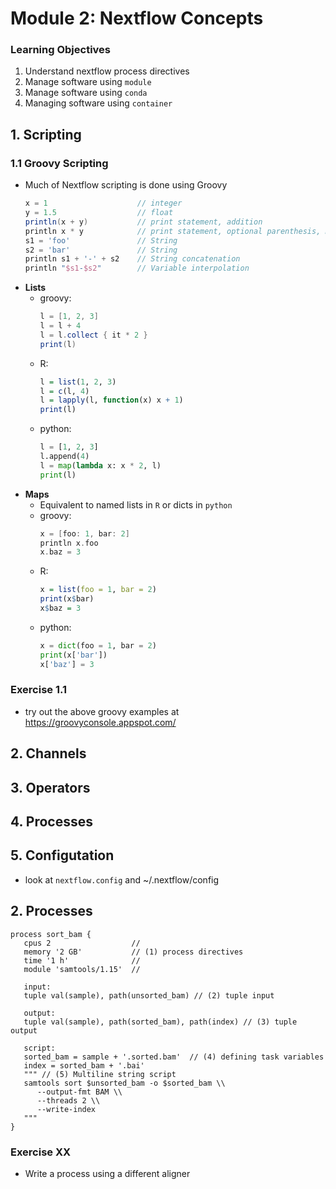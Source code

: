 # Module 2: Nextflow Concepts

### Learning Objectives
1. Understand nextflow process directives
1. Manage software using `module`
2. Manage software using `conda`
3. Managing software using `container`

## 1. Scripting
### 1.1 Groovy Scripting
* Much of Nextflow scripting is done using Groovy
   ```groovy
   x = 1                    // integer
   y = 1.5                  // float
   println(x + y)           // print statement, addition
   println x * y            // print statement, optional parenthesis, multiplication
   s1 = 'foo'               // String
   s2 = 'bar'               // String
   println s1 + '-' + s2    // String concatenation
   println "$s1-$s2"        // Variable interpolation
   ```
* **Lists**
   * groovy:
      ```groovy
      l = [1, 2, 3]
      l = l + 4
      l = l.collect { it * 2 }
      print(l)
      ```
   * R:
      ```R
      l = list(1, 2, 3)
      l = c(l, 4)
      l = lapply(l, function(x) x + 1)
      print(l)
      ```
   * python:
      ```python
      l = [1, 2, 3]
      l.append(4)
      l = map(lambda x: x * 2, l)
      print(l)
      ```
* **Maps**
   * Equivalent to named lists in `R` or dicts in `python`
   * groovy:
      ```groovy
      x = [foo: 1, bar: 2]
      println x.foo
      x.baz = 3
      ```
   * R:
      ```R
      x = list(foo = 1, bar = 2)
      print(x$bar)
      x$baz = 3
      ```
   * python:
      ```python
      x = dict(foo = 1, bar = 2)
      print(x['bar'])
      x['baz'] = 3
      ```
### **Exercise 1.1**
* try out the above  groovy examples at https://groovyconsole.appspot.com/

## 2. Channels

## 3. Operators

## 4. Processes

## 5. Configutation
* look at `nextflow.config` and ~/.nextflow/config



## 2. Processes
```nextflow
process sort_bam {
   cpus 2                  //
   memory '2 GB'           // (1) process directives
   time '1 h'              // 
   module 'samtools/1.15'  //

   input:
   tuple val(sample), path(unsorted_bam) // (2) tuple input

   output:
   tuple val(sample), path(sorted_bam), path(index) // (3) tuple output

   script:
   sorted_bam = sample + '.sorted.bam'  // (4) defining task variables
   index = sorted_bam + '.bai'
   """ // (5) Multiline string script
   samtools sort $unsorted_bam -o $sorted_bam \\
      --output-fmt BAM \\
      --threads 2 \\
      --write-index
   """ 
}
```

### **Exercise XX**
* Write a process using a different aligner